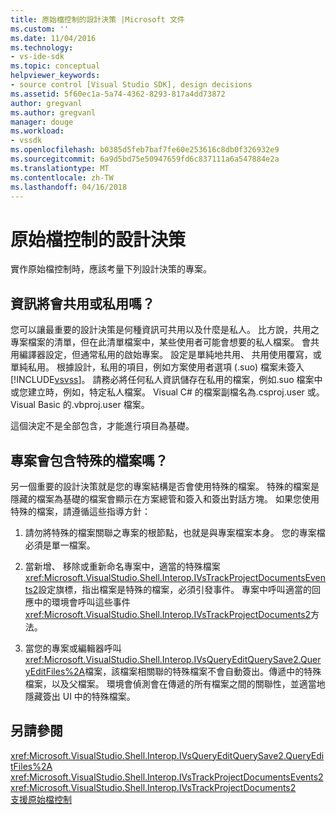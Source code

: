 ```yaml
---
title: 原始檔控制的設計決策 |Microsoft 文件
ms.custom: ''
ms.date: 11/04/2016
ms.technology:
- vs-ide-sdk
ms.topic: conceptual
helpviewer_keywords:
- source control [Visual Studio SDK], design decisions
ms.assetid: 5f60ec1a-5a74-4362-8293-817a4dd73872
author: gregvanl
ms.author: gregvanl
manager: douge
ms.workload:
- vssdk
ms.openlocfilehash: b0385d5feb7baf7fe60e253616c8db0f326932e9
ms.sourcegitcommit: 6a9d5bd75e50947659fd6c837111a6a547884e2a
ms.translationtype: MT
ms.contentlocale: zh-TW
ms.lasthandoff: 04/16/2018
---
```

# <a name="source-control-design-decisions"></a>原始檔控制的設計決策
實作原始檔控制時，應該考量下列設計決策的專案。  
  
## <a name="will-information-be-shared-or-private"></a>資訊將會共用或私用嗎？  
 您可以讓最重要的設計決策是何種資訊可共用以及什麼是私人。 比方說，共用之專案檔案的清單，但在此清單檔案中，某些使用者可能會想要的私人檔案。 會共用編譯器設定，但通常私用的啟始專案。 設定是單純地共用、 共用使用覆寫，或單純私用。 根據設計，私用的項目，例如方案使用者選項 (.suo) 檔案未簽入[!INCLUDE[vsvss](../../extensibility/includes/vsvss_md.md)]。 請務必將任何私人資訊儲存在私用的檔案，例如.suo 檔案中或您建立時，例如，特定私人檔案。 Visual C# 的檔案副檔名為.csproj.user 或。 Visual Basic 的.vbproj.user 檔案。  
  
 這個決定不是全部包含，才能進行項目為基礎。  
  
## <a name="will-the-project-include-special-files"></a>專案會包含特殊的檔案嗎？  
 另一個重要的設計決策就是您的專案結構是否會使用特殊的檔案。 特殊的檔案是隱藏的檔案為基礎的檔案會顯示在方案總管和簽入和簽出對話方塊。 如果您使用特殊的檔案，請遵循這些指導方針：  
  
1.  請勿將特殊的檔案關聯之專案的根節點，也就是與專案檔案本身。 您的專案檔必須是單一檔案。  
  
2.  當新增、 移除或重新命名專案中，適當的特殊檔案<xref:Microsoft.VisualStudio.Shell.Interop.IVsTrackProjectDocumentsEvents2>設定旗標，指出檔案是特殊的檔案，必須引發事件。 專案中呼叫適當的回應中的環境會呼叫這些事件<xref:Microsoft.VisualStudio.Shell.Interop.IVsTrackProjectDocuments2>方法。  
  
3.  當您的專案或編輯器呼叫<xref:Microsoft.VisualStudio.Shell.Interop.IVsQueryEditQuerySave2.QueryEditFiles%2A>檔案，該檔案相關聯的特殊檔案不會自動簽出。傳遞中的特殊檔案，以及父檔案。 環境會偵測會在傳遞的所有檔案之間的關聯性，並適當地隱藏簽出 UI 中的特殊檔案。  
  
## <a name="see-also"></a>另請參閱  
 <xref:Microsoft.VisualStudio.Shell.Interop.IVsQueryEditQuerySave2.QueryEditFiles%2A>   
 <xref:Microsoft.VisualStudio.Shell.Interop.IVsTrackProjectDocumentsEvents2>   
 <xref:Microsoft.VisualStudio.Shell.Interop.IVsTrackProjectDocuments2>   
 [支援原始檔控制](../../extensibility/internals/supporting-source-control.md)